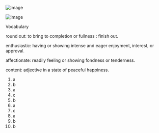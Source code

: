 ![image](https://github.com/jeuneseven/ReadingNotes/assets/8426758/476f68c1-c47c-4453-bf43-1e019690cf01)

![image](https://github.com/jeuneseven/ReadingNotes/assets/8426758/ea1adc76-a24a-431b-8003-326bd987966f)

Vocabulary

round out: to bring to completion or fullness : finish out.

enthusiastic: having or showing intense and eager enjoyment, interest, or approval.

affectionate: readily feeling or showing fondness or tenderness.

content: adjective in a state of peaceful happiness.

1. a
2. b
3. a
4. c
5. b
6. a
7. c
8. a
9. b
10. b
